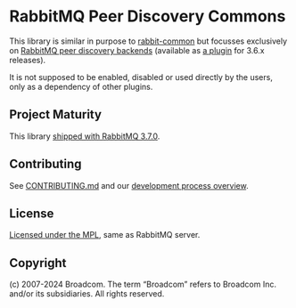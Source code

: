 # RabbitMQ Peer Discovery Commons

This library is similar in purpose to [rabbit-common](https://github.com/rabbitmq/rabbitmq-common) but focusses exclusively
on [RabbitMQ peer discovery backends](https://www.rabbitmq.com/cluster-formation.html) (available as [a plugin](https://github.com/rabbitmq/rabbitmq-autocluster) for 3.6.x releases).

It is not supposed to be enabled, disabled or used directly by the users, only as a
dependency of other plugins.


## Project Maturity

This library [shipped with RabbitMQ 3.7.0](https://github.com/rabbitmq/rabbitmq-server/releases/tag/v3.7.0).


## Contributing

See [CONTRIBUTING.md](./CONTRIBUTING.md) and our [development process overview](https://www.rabbitmq.com/github.html).


## License

[Licensed under the MPL](LICENSE-MPL-RabbitMQ), same as RabbitMQ server.


## Copyright

(c) 2007-2024 Broadcom. The term “Broadcom” refers to Broadcom Inc. and/or its subsidiaries. All rights reserved.
